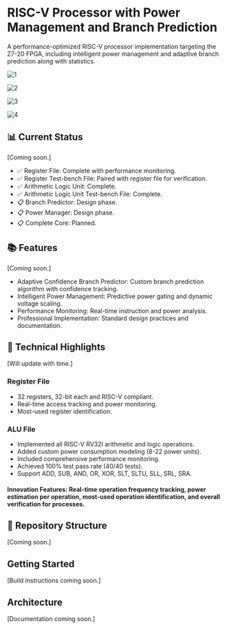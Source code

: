 # RISC-V Processor with Power Management and Branch Prediction

A performance-optimized RISC-V processor implementation targeting the Z7-20 FPGA, including intelligent power management and adaptive branch prediction along with statistics.

![1](https://img.shields.io/badge/build-passing-brightgreen.svg)

![2](https://img.shields.io/badge/license-MIT-blue.svg)

![3](https://img.shields.io/badge/ISA-RISC--V%20RV32I-orange.svg)

![4](https://img.shields.io/badge/platform-Zynq--7020-red.svg)

## 📊 Current Status
[Coming soon.]
- ✅ Register File: Complete with performance monitoring.
- ✅ Register Test-bench File: Paired with register file for verification.
- ✅ Arithmetic Logic Unit: Complete.
- ✅ Arithmetic Logic Unit Test-bench File: Complete.
- 📋 Branch Predictor: Design phase.
- 📋 Power Manager: Design phase.
- 📋 Complete Core: Planned.

## 📚 Features
[Coming soon.]
- Adaptive Confidence Branch Predictor: Custom branch prediction algorithm with confidence tracking.
- Intelligent Power Management: Predictive power gating and dynamic voltage scaling.
- Performance Monitoring: Real-time instruction and power analysis.
- Professional Implementation: Standard design practices and documentation.

## 🔬 Technical Highlights
[Will update with time.]
### Register File
- 32 registers, 32-bit each and RISC-V compliant.
- Real-time access tracking and power monitoring.
- Most-used register identification.
### ALU File
- Implemented all RISC-V RV32I arithmetic and logic operations.
- Added custom power consumption modeling (8-22 power units).
- Included comprehensive performance monitoring.
- Achieved 100% test pass rate (40/40 tests).
- Support ADD, SUB, AND, OR, XOR, SLT, SLTU, SLL, SRL, SRA.
#### Innovation Features: Real-time operation frequency tracking, power estimation per operation, most-used operation identification, and overall verification for processes.

## 📁 Repository Structure
[Coming soon.]

## Getting Started
[Build instructions coming soon.]

## Architecture
[Documentation coming soon.]

